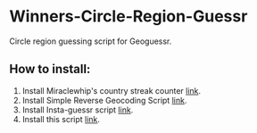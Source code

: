 # Winners-Circle-Region-Guessr
Circle region guessing script for Geoguessr.

## How to install:
1) Install Miraclewhip's country streak counter [link](https://miraclewhips.dev/).
2) Install Simple Reverse Geocoding Script [link](https://github.com/echandler/Simple-Reverse-Geocoding-Script/raw/main/reverseGeocodingScript.user.js).
3) Install Insta-guessr script [link](https://github.com/echandler/Insta-Streaks/raw/main/instaStreaks.user.js).
4) Install this script [link](https://github.com/echandler/Geoguessr-region-example-script/raw/main/regionsGuessrTest.user.js).
